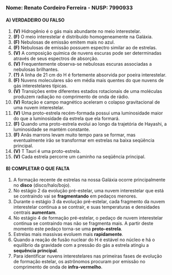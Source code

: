 
### **Nome: Renato Cordeiro Ferreira** - NUSP: 7990933

#### A) VERDADEIRO OU FALSO

01. **(V)** Hidrogênio é o gás mais abundante no meio interestelar.
02. **(F)** O meio interestelar é distribuído homogeneamente na Galáxia.
03. **(F)** Nebulosas de emissão emitem mais no azul.
04. **(F)** Nebulosas de emissão possuem espectro similar ao de estrelas.
05. **(V)** A composição química de nuvens escuras pode ser determinadas através de seus espectros de absorção.
06. **(V)** Frequentemente observa-se nebulosas escuras associadas a nebulosas brilhantes.
07. **(?)** A linha de 21 cm do H é fortemente absorvida por poeira interestelar.
08. **(F)** Nuvens moleculares são em média mais quentes do que nuvens de gás interestelares típicas.
09. **(V)** Transições entre diferentes estados rotacionais de uma moléculas produzem radiação no comprimento de onda de rádio.
10. **(V)** Rotação e campo magnético aceleram o colapso gravitacional de uma nuvem interestelar.
11. **(V)** Uma proto-estrela recém-formada possui uma luminosidade maior do que a luminosidade da estrela que ela formará.
12. **(F)** Quando uma proto-estrela evolui ao longo da trajetória de Hayashi, a luminosidade se mantém constante.
13. **(F)** Anãs marrons levam muito tempo para se formar, mas eventualmente irão se transformar em estrelas na baixa seqüência principal.
14. **(V)** T Tauri é uma proto-estrela.
15. **(V)** Cada estrela percorre um caminho na seqüência principal.

#### B) COMPLETAR O QUE FALTA

1. A formação recente de estrelas na nossa Galáxia ocorre principalmente no __disco__ (disco/halo/bojo).
2. No estágio 2 da evolução pré-estelar, uma nuvem interestelar que está se contraindo vai se __fragmentando__ em pedaços menores.
3. Durante o estágio 3 da evolução pré-estelar, cada fragmento da nuvem interestelar continua a se contrair, e suas temperaturas e densidades centrais __aumentam__.
4. No estágio 4 de formação pré-estelar, o pedaço de nuvem interestelar continua se contraindo mas não se fragmenta mais. A partir deste momento este pedaço torna-se uma __proto-estrela__.
5. Estrelas mais massivas evoluem mais __rapidamente__.
6. Quando a reação de fusão nuclear do H é estável no núcleo e há o equilíbrio da gravidade com a pressão do gás a estrela atingiu a __sequência principal__.
7. Para identificar nuvens interestelares nas primeiras fases de evolução de formação estelar, os astrônomos procuram por emissão no comprimento de onda de __infra-vermelho__.